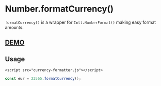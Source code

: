 # Number.formatCurrency()
`formatCurrency()` is a wrapper for `Intl.NumberFormat()` making easy format amounts.

## [DEMO](https://frontid.github.io/formatCurrency/)

## Usage
```
<script src="currency-formatter.js"></script>
```

```javascript
const eur = 23565.formatCurrency();

```
